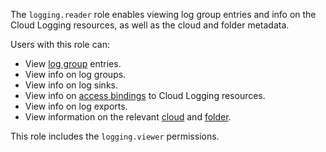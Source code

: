 The `logging.reader` role enables viewing log group entries and info on the Cloud Logging resources, as well as the cloud and folder metadata.

Users with this role can:
* View [log group](../../logging/concepts/log-group.md) entries.
* View info on log groups.
* View info on log sinks.
* View info on [access bindings](../../iam/concepts/access-control/index.md#access-bindings) to Cloud Logging resources.
* View info on log exports.
* View information on the relevant [cloud](../../resource-manager/concepts/resources-hierarchy.md#cloud) and [folder](../../resource-manager/concepts/resources-hierarchy.md#folder).

This role includes the `logging.viewer` permissions.